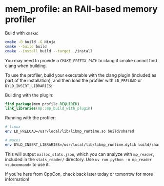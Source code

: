 # mem_profile: an RAII-based memory profiler

Build with `cmake`:

```sh
cmake -B build -G Ninja
cmake --build build
cmake --install build --target ./install
```

You may need to provide a `CMAKE_PREFIX_PATH` to clang if cmake cannot find
clang when building.

To use the profiler, build your executable with the clang plugin (included as
part of the installation), and then load the profiler with `LD_PRELOAD` or
`DYLD_INSERT_LIBRARIES`:

Building with the plugin:

```cmake
find_package(mem_profile REQUIRED)
link_libraries(mp::mp_build_with_plugin)
```

Running with the profiler:

```sh
# linux
env LD_PRELOAD=/usr/local/lib/libmp_runtime.so build/shared

# macos
env DYLD_INSERT_LIBRARIES=/usr/local/lib/libmp_runtime.dylib build/shared
```

This will output `malloc_stats.json`, which you can analyze with `mp_reader`,
included in the `stats_reader/` directory. Use
`uv run python -m mp_reader <subcommand>` to use it.

If you're here from CppCon, check back later today or tomorrow for more
information!
